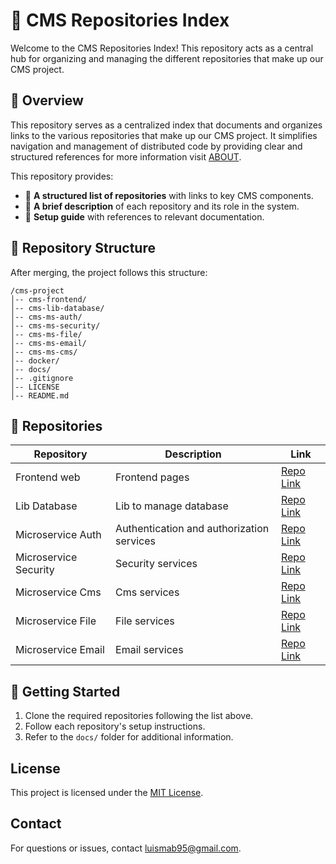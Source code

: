 # 📌 CMS Repositories Index

Welcome to the CMS Repositories Index! This repository acts as a central hub for organizing and managing the different repositories that make up our CMS project.

## 🚀 Overview

This repository serves as a centralized index that documents and organizes links to the various repositories that make up our CMS project. It simplifies navigation and management of distributed code by providing clear and structured references for more information visit [ABOUT](ABOUT.md).

This repository provides:
- 📂 **A structured list of repositories** with links to key CMS components.
- 📝 **A brief description** of each repository and its role in the system.
- 📑 **Setup guide** with references to relevant documentation.


## 📌 Repository Structure

After merging, the project follows this structure:

```plaintext
/cms-project
│-- cms-frontend/
│-- cms-lib-database/
│-- cms-ms-auth/
│-- cms-ms-security/
│-- cms-ms-file/
│-- cms-ms-email/
│-- cms-ms-cms/
│-- docker/
│-- docs/
│-- .gitignore
│-- LICENSE
│-- README.md
```

## 🔗 Repositories

| Repository | Description | Link |
|------------|-------------|------|
| Frontend web | Frontend pages | [Repo Link](https://github.com/luismab95/cms-frontend.git) |
| Lib Database | Lib to manage database | [Repo Link](https://github.com/luismab95/cms-lib-database.git) |
| Microservice Auth | Authentication and authorization services | [Repo Link](https://github.com/luismab95/cms-ms-auth.git) |
| Microservice Security | Security services | [Repo Link](https://github.com/luismab95/cms-ms-security.git) |
| Microservice Cms | Cms services | [Repo Link](https://github.com/luismab95/cms-ms-cms.git) |
| Microservice File | File services | [Repo Link](https://github.com/luismab95/cms-ms-file.git) |
| Microservice Email | Email services | [Repo Link](https://github.com/luismab95/cms-ms-email.git) |

## 📖 Getting Started

1. Clone the required repositories following the list above.
2. Follow each repository's setup instructions.
3. Refer to the `docs/` folder for additional information.


## License
This project is licensed under the [MIT License](LICENSE).

## Contact
For questions or issues, contact [luismab95@gmail.com](mailto:luismab95@gmail.com).

